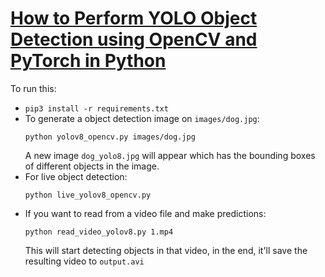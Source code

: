 # [How to Perform YOLO Object Detection using OpenCV and PyTorch in Python](https://www.thepythoncode.com/article/yolo-object-detection-with-opencv-and-pytorch-in-python)
To run this:
- `pip3 install -r requirements.txt`
- To generate a object detection image on `images/dog.jpg`:
    ```
    python yolov8_opencv.py images/dog.jpg
    ```
    A new image `dog_yolo8.jpg` will appear which has the bounding boxes of different objects in the image.
- For live object detection:
    ```
    python live_yolov8_opencv.py
    ```
- If you want to read from a video file and make predictions:
    ```
    python read_video_yolov8.py 1.mp4
    ```
    This will start detecting objects in that video, in the end, it'll save the resulting video to `output.avi`